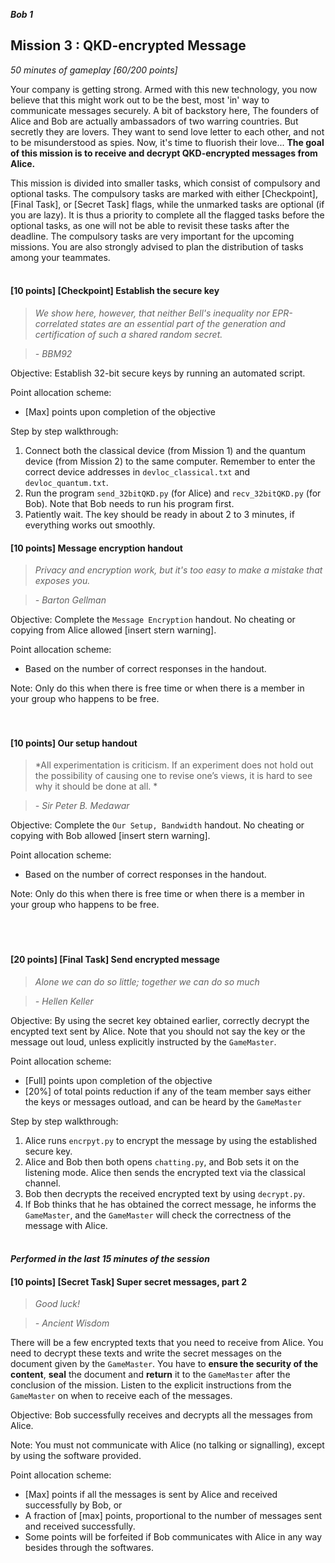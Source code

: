 **_Bob 1_**
## Mission 3 : QKD-encrypted Message
*50 minutes of gameplay [60/200 points]*

Your company is getting strong. Armed with this new technology, you now believe that this might work out to be the best, most 'in' way to communicate messages securely. A bit of backstory here, The founders of Alice and Bob are actually ambassadors of two warring countries. But secretly they are lovers. They want to send love letter to each other, and not to be misunderstood as spies. Now, it's time to fluorish their love...
**The goal of this mission is to receive and decrypt QKD-encrypted messages from Alice.**

This mission is divided into smaller tasks, which consist of compulsory and optional tasks. The compulsory tasks are marked with either [Checkpoint], [Final Task], or [Secret Task] flags, while the unmarked tasks are optional (if you are lazy). It is thus a priority to complete all the flagged tasks before the optional tasks, as one will not be able to revisit these tasks after the deadline. The compulsory tasks are very important for the upcoming missions. You are also strongly advised to plan the distribution of tasks among your teammates.
<br><br>

#### [10 points] [Checkpoint] Establish the secure key
> *We show here, however, that neither Bell's inequality nor EPR-correlated states are an essential part of the generation and certification
of such a shared random secret.*

> *- BBM92*

Objective: Establish 32-bit secure keys by running an automated script.

Point allocation scheme:
* [Max] points upon completion of the objective

Step by step walkthrough:
1. Connect both the classical device (from Mission 1) and the quantum device (from Mission 2) to the same computer. Remember to enter the correct device addresses in `devloc_classical.txt` and `devloc_quantum.txt`.
2. Run the program `send_32bitQKD.py` (for Alice) and `recv_32bitQKD.py` (for Bob). Note that Bob needs to run his program first.
3. Patiently wait. The key should be ready in about 2 to 3 minutes, if everything works out smoothly.

#### [10 points] Message encryption handout
> *Privacy and encryption work, but it's too easy to make a mistake that exposes you.*

> *- Barton Gellman*

Objective: Complete the `Message Encryption` handout. No cheating or copying from Alice allowed [insert stern warning].

Point allocation scheme:
* Based on the number of correct responses in the handout.

Note: Only do this when there is free time or when there is a member in your group who happens to be free.
<br><br><br>


#### [10 points] Our setup handout
> *All experimentation is criticism. If an experiment does not hold out the possibility of causing one to revise one’s views, it is hard to see why it should be done at all. *

> *- Sir Peter B. Medawar*

Objective: Complete the `Our Setup, Bandwidth` handout. No cheating or copying with Bob allowed [insert stern warning].

Point allocation scheme:
* Based on the number of correct responses in the handout.

Note: Only do this when there is free time or when there is a member in your group who happens to be free.
<br><br><br><br>

#### [20 points] [Final Task] Send encrypted message
> *Alone we can do so little; together we can do so much*

> *- Hellen Keller*


Objective: By using the secret key obtained earlier, correctly decrypt the encypted text sent by Alice. Note that you should not say the key or the message out loud, unless explicitly instructed by the `GameMaster`.

Point allocation scheme:
* [Full] points upon completion of the objective
* [20%] of total points reduction if any of the team member says either the keys or messages outload, and can be heard by the `GameMaster`

Step by step walkthrough:
1. Alice runs `encrpyt.py` to encrypt the message by using the established secure key.
2. Alice and Bob then both opens `chatting.py`, and Bob sets it on the listening mode. Alice then sends the encrypted text via the classical channel.
3. Bob then decrypts the received encrypted text by using `decrypt.py`.
4. If Bob thinks that he has obtained the correct message, he informs the `GameMaster`, and the `GameMaster` will check the correctness of the message with Alice.
<br><br>

#### *Performed in the last 15 minutes of the session*
#### [10 points] [Secret Task] Super secret messages, part 2
> *Good luck!*

> *- Ancient Wisdom*

There will be a few encrypted texts that you need to receive from Alice. You need to decrypt these texts and write the secret messages on the document given by the `GameMaster`. You have to **ensure the security of the content**, **seal** the document and **return** it to the `GameMaster` after the conclusion of the mission. Listen to the explicit instructions from the `GameMaster` on when to receive each of the messages.

Objective: Bob successfully receives and decrypts all the messages from Alice.

Note: You must not communicate with Alice (no talking or signalling), except by using the software provided.

Point allocation scheme:
* [Max] points if all the messages is sent by Alice and received successfully by Bob, or
* A fraction of [max] points, proportional to the number of messages sent and received successfully.
* Some points will be forfeited if Bob communicates with Alice in any way besides through the softwares.
